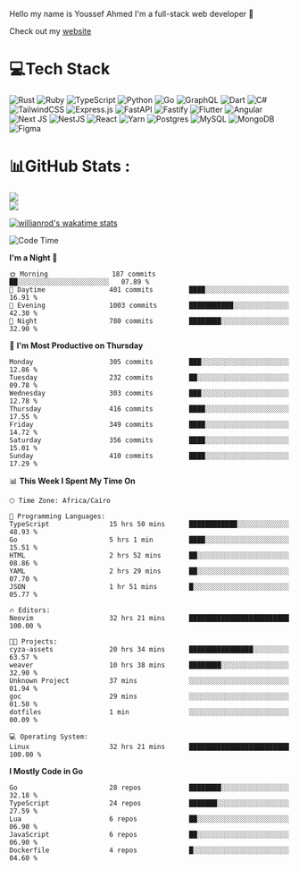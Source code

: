 Hello my name is Youssef Ahmed I'm a full-stack web developer 👋

Check out my [website](https://youssefahmed.vercel.app)
 
# 💻Tech Stack

![Rust](https://img.shields.io/badge/rust-%23000000.svg?style=for-the-badge&logo=rust&logoColor=white) ![Ruby](https://img.shields.io/badge/ruby-%23CC342D.svg?style=for-the-badge&logo=ruby&logoColor=white) ![TypeScript](https://img.shields.io/badge/typescript-%23007ACC.svg?style=for-the-badge&logo=typescript&logoColor=white) ![Python](https://img.shields.io/badge/python-3670A0?style=for-the-badge&logo=python&logoColor=ffdd54) ![Go](https://img.shields.io/badge/go-%2300ADD8.svg?style=for-the-badge&logo=go&logoColor=white) ![GraphQL](https://img.shields.io/badge/-GraphQL-E10098?style=for-the-badge&logo=graphql&logoColor=white) ![Dart](https://img.shields.io/badge/dart-%230175C2.svg?style=for-the-badge&logo=dart&logoColor=white) ![C#](https://img.shields.io/badge/c%23-%23239120.svg?style=for-the-badge&logo=c-sharp&logoColor=white) ![TailwindCSS](https://img.shields.io/badge/tailwindcss-%2338B2AC.svg?style=for-the-badge&logo=tailwind-css&logoColor=white) ![Express.js](https://img.shields.io/badge/express.js-%23404d59.svg?style=for-the-badge&logo=express&logoColor=%2361DAFB) ![FastAPI](https://img.shields.io/badge/FastAPI-005571?style=for-the-badge&logo=fastapi) ![Fastify](https://img.shields.io/badge/fastify-%23000000.svg?style=for-the-badge&logo=fastify&logoColor=white) ![Flutter](https://img.shields.io/badge/Flutter-%2302569B.svg?style=for-the-badge&logo=Flutter&logoColor=white) ![Angular](https://img.shields.io/badge/angular-%23DD0031.svg?style=for-the-badge&logo=angular&logoColor=white) ![Next JS](https://img.shields.io/badge/Next-black?style=for-the-badge&logo=next.js&logoColor=white) ![NestJS](https://img.shields.io/badge/nestjs-%23E0234E.svg?style=for-the-badge&logo=nestjs&logoColor=white) ![React](https://img.shields.io/badge/react-%2320232a.svg?style=for-the-badge&logo=react&logoColor=%2361DAFB) ![Yarn](https://img.shields.io/badge/yarn-%232C8EBB.svg?style=for-the-badge&logo=yarn&logoColor=white) ![Postgres](https://img.shields.io/badge/postgres-%23316192.svg?style=for-the-badge&logo=postgresql&logoColor=white) ![MySQL](https://img.shields.io/badge/mysql-%2300f.svg?style=for-the-badge&logo=mysql&logoColor=white) ![MongoDB](https://img.shields.io/badge/MongoDB-%234ea94b.svg?style=for-the-badge&logo=mongodb&logoColor=white)     ![Figma](https://img.shields.io/badge/figma-%23F24E1E.svg?style=for-the-badge&logo=figma&logoColor=white)

# 📊GitHub Stats :

![](https://github-readme-stats.vercel.app/api?username=joetifa2003&theme=tokyonight&hide_border=false&include_all_commits=false&count_private=false)<br/>
![](https://github-readme-streak-stats.herokuapp.com/?user=joetifa2003&theme=tokyonight&hide_border=false)<br/>

[![willianrod's wakatime stats](https://github-readme-stats.vercel.app/api/wakatime?username=joetifa2003&layout=compact)](https://github.com/anuraghazra/github-readme-stats)
<!--START_SECTION:waka-->
![Code Time](http://img.shields.io/badge/Code%20Time-4%2C338%20hrs%2023%20mins-blue)

**I'm a Night 🦉** 

```text
🌞 Morning                187 commits         ██░░░░░░░░░░░░░░░░░░░░░░░   07.89 % 
🌆 Daytime                401 commits         ████░░░░░░░░░░░░░░░░░░░░░   16.91 % 
🌃 Evening                1003 commits        ███████████░░░░░░░░░░░░░░   42.30 % 
🌙 Night                  780 commits         ████████░░░░░░░░░░░░░░░░░   32.90 % 
```
📅 **I'm Most Productive on Thursday** 

```text
Monday                   305 commits         ███░░░░░░░░░░░░░░░░░░░░░░   12.86 % 
Tuesday                  232 commits         ██░░░░░░░░░░░░░░░░░░░░░░░   09.78 % 
Wednesday                303 commits         ███░░░░░░░░░░░░░░░░░░░░░░   12.78 % 
Thursday                 416 commits         ████░░░░░░░░░░░░░░░░░░░░░   17.55 % 
Friday                   349 commits         ████░░░░░░░░░░░░░░░░░░░░░   14.72 % 
Saturday                 356 commits         ████░░░░░░░░░░░░░░░░░░░░░   15.01 % 
Sunday                   410 commits         ████░░░░░░░░░░░░░░░░░░░░░   17.29 % 
```


📊 **This Week I Spent My Time On** 

```text
🕑︎ Time Zone: Africa/Cairo

💬 Programming Languages: 
TypeScript               15 hrs 50 mins      ████████████░░░░░░░░░░░░░   48.93 % 
Go                       5 hrs 1 min         ████░░░░░░░░░░░░░░░░░░░░░   15.51 % 
HTML                     2 hrs 52 mins       ██░░░░░░░░░░░░░░░░░░░░░░░   08.86 % 
YAML                     2 hrs 29 mins       ██░░░░░░░░░░░░░░░░░░░░░░░   07.70 % 
JSON                     1 hr 51 mins        █░░░░░░░░░░░░░░░░░░░░░░░░   05.77 % 

🔥 Editors: 
Neovim                   32 hrs 21 mins      █████████████████████████   100.00 % 

🐱‍💻 Projects: 
cyza-assets              20 hrs 34 mins      ████████████████░░░░░░░░░   63.57 % 
weaver                   10 hrs 38 mins      ████████░░░░░░░░░░░░░░░░░   32.90 % 
Unknown Project          37 mins             ░░░░░░░░░░░░░░░░░░░░░░░░░   01.94 % 
goc                      29 mins             ░░░░░░░░░░░░░░░░░░░░░░░░░   01.50 % 
dotfiles                 1 min               ░░░░░░░░░░░░░░░░░░░░░░░░░   00.09 % 

💻 Operating System: 
Linux                    32 hrs 21 mins      █████████████████████████   100.00 % 
```

**I Mostly Code in Go** 

```text
Go                       28 repos            ████████░░░░░░░░░░░░░░░░░   32.18 % 
TypeScript               24 repos            ███████░░░░░░░░░░░░░░░░░░   27.59 % 
Lua                      6 repos             ██░░░░░░░░░░░░░░░░░░░░░░░   06.90 % 
JavaScript               6 repos             ██░░░░░░░░░░░░░░░░░░░░░░░   06.90 % 
Dockerfile               4 repos             █░░░░░░░░░░░░░░░░░░░░░░░░   04.60 % 
```




<!--END_SECTION:waka-->
